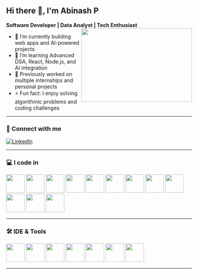 ## Hi there 👋, I'm Abinash P

**Software Developer | Data Analyst | Tech Enthusiast**  
<img align="right" width="300" height="200" src="https://media.giphy.com/media/3o6ZtpxSZbQRRnwCKQ/giphy.gif">

- 🔭 I’m currently building web apps and AI-powered projects  
- 🌱 I’m learning Advanced DSA, React, Node.js, and AI integration  
- 💼 Previously worked on multiple internships and personal projects  
- ⚡ Fun fact: I enjoy solving algorithmic problems and coding challenges  

---

### 🔗 Connect with me
[![LinkedIn](https://img.shields.io/badge/LinkedIn-0077B5?style=for-the-badge&logo=linkedin&logoColor=white)](https://www.linkedin.com/in/abinashp/) 

---

### 💻 I code in
<p align="left">
<img height="50" src="https://img.icons8.com/color/48/000000/python.png"/>
<img height="50" src="https://img.icons8.com/color/48/000000/c-programming.png"/>
<img height="50" src="https://img.icons8.com/color/48/000000/c-plus-plus-logo.png"/>
<img height="50" src="https://img.icons8.com/color/48/000000/java-coffee-cup-logo.png"/>
<img height="50" src="https://img.icons8.com/color/48/000000/html-5.png"/>
<img height="50" src="https://img.icons8.com/color/48/000000/css3.png"/>
<img height="50" src="https://img.icons8.com/color/48/000000/javascript.png"/>
<img height="50" src="https://img.icons8.com/color/48/000000/react-native.png"/>
<img height="50" src="https://img.icons8.com/color/48/000000/nodejs.png"/>
<img height="50" src="https://img.icons8.com/color/48/000000/mongodb.png"/>
<img height="50" src="https://img.icons8.com/color/48/000000/mysql-logo.png"/>
<img height="50" src="https://img.icons8.com/color/48/000000/tensorflow.png"/>
</p>

---

### 🛠 IDE & Tools
<p align="left">
<img height="50" src="https://img.icons8.com/color/48/000000/visual-studio-code-2019.png"/>
<img height="50" src="https://img.icons8.com/color/48/000000/pycharm.png"/>
<img height="50" src="https://img.icons8.com/color/48/000000/git.png"/>
<img height="50" src="https://img.icons8.com/color/48/000000/notion.png"/>
<img height="50" src="https://img.icons8.com/color/48/000000/figma--v1.png"/>
<img height="50" src="https://img.shields.io/badge/Netlify-00C7B7?style=for-the-badge&logo=netlify&logoColor=white"/>
<img height="50" src="https://img.shields.io/badge/Adobe%20XD-FF61F6?style=for-the-badge&logo=Adobe%20XD&logoColor=white"/>
</p>

---

